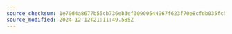 ```yaml
---
source_checksum: 1e70d4a8677b55cb736eb3ef30900544967f623f70e8cfdb035fc5eb502deda8
source_modified: 2024-12-12T21:11:49.585Z
---
```


